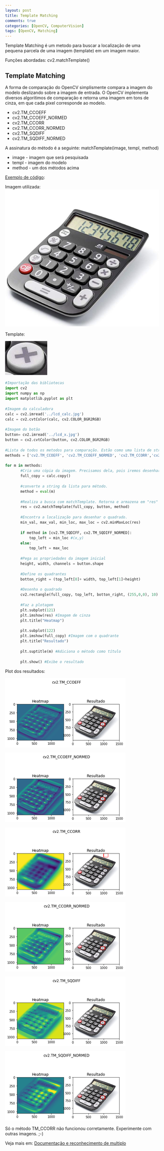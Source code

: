 ```yaml
---
layout: post
title: Template Matching
comments: true
categories: [OpenCV, ComputerVision]
tags: [OpenCV, Matching]
---
```


Template Matching é um metodo para buscar a localização de uma pequena parcela de uma imagem (template) em um imagem maior.

Funções abordadas: cv2.matchTemplate()

## Template Matching

A forma de comparação do OpenCV simplismente compara a imagem do modelo deslizando sobre a imagem de entrada. O OpenCV implementa diversos algoritimos de comparação e retorna uma imagem em tons de cinza, em que cada pixel corresponde ao modelo.

- cv2.TM_CCOEFF
- cv2.TM_CCOEFF_NORMED
- cv2.TM_CCORR
- cv2.TM_CCORR_NORMED
- cv2.TM_SQDIFF
- cv2.TM_SQDIFF_NORMED

A assinatura do método é a seguinte:
matchTemplate(image, templ, method)

- image - imagem que será pesquisada
- templ - imagem do modelo
- method - um dos métodos acima

[Exemplo de código](https://docs.opencv.org/trunk/d4/dc6/tutorial_py_template_matching.html):

Imagem utilizada:
![CalcRGB](/images/lcd_rgb.png)

Template:

![LCDButton](/images/lcd_x.jpg)

```python
#Importação das bibliotecas
import cv2
import numpy as np
import matplotlib.pyplot as plt

#Imagem da calculadora
calc = cv2.imread('../lcd_calc.jpg')
calc = cv2.cvtColor(calc, cv2.COLOR_BGR2RGB)

#Imagem do botão
button= cv2.imread('../lcd_x.jpg')
button = cv2.cvtColor(button, cv2.COLOR_BGR2RGB)

#Lista de todos os metodos para comparação. Estão como uma lista de string. Iremos utilizar o eval para converter em método.
methods = ['cv2.TM_CCOEFF', 'cv2.TM_CCOEFF_NORMED', 'cv2.TM_CCORR','cv2.TM_CCORR_NORMED', 'cv2.TM_SQDIFF', 'cv2.TM_SQDIFF_NORMED']

for m in methods:
       #Cria uma cópia da imagem. Precisamos dela, pois iremos desenhar sobre a imagem.
       full_copy = calc.copy()

       #converte a string da lista para método.
       method = eval(m)

       #Realiza a busca com matchTemplate. Retorna e armazena em "res"
       res = cv2.matchTemplate(full_copy, button, method)

       #Encontra a localização para desenhar o quadrado.
       min_val, max_val, min_loc, max_loc = cv2.minMaxLoc(res)

       if method in [cv2.TM_SQDIFF, cv2.TM_SQDIFF_NORMED]:
           top_left = min_loc #(x,y)
       else:
           top_left = max_loc

       #Pega as propriedades da imagem inicial
       height, width, channels = button.shape

       #Define os quadrantes
       botton_right = (top_left[0]+ width, top_left[1]+height)

       #Desenha o quadrado
       cv2.rectangle(full_copy, top_left, botton_right, (255,0,0), 10)

       #Faz a plotagem
       plt.subplot(121)
       plt.imshow(res) #Imagem de cinza
       plt.title("Heatmap")

       plt.subplot(122)
       plt.imshow(full_copy) #Imagem com o quadrante
       plt.title("Resultado")

       plt.suptitle(m) #Adiciona o método como título

       plt.show() #Exibe o resultado
```

Plot dos resultados:

![TM_CCOEFF](/images/matching/TM_CCOEFF.png)

![TM_CCOEFF_NORMED](/images/matching/TM_CCOEFF_NORMED.png)

![TM_CCORR](/images/matching/TM_CCORR.png)

![TM_CCORR_NORMED](/images/matching/TM_CCORR_NORMED.png)

![TM_SQDIFF](/images/matching/TM_SQDIFF.png)

![TM_SQDIFF_NORMED](/images/matching/TM_SQDIFF_NORMED.png)

Só o método TM_CCORR não funcionou corretamente. Experimente com outras imagens. ;-)

Veja mais em:
[Documentação e reconhecimento de multiplo](https://docs.opencv.org/trunk/d4/dc6/tutorial_py_template_matching.html)
